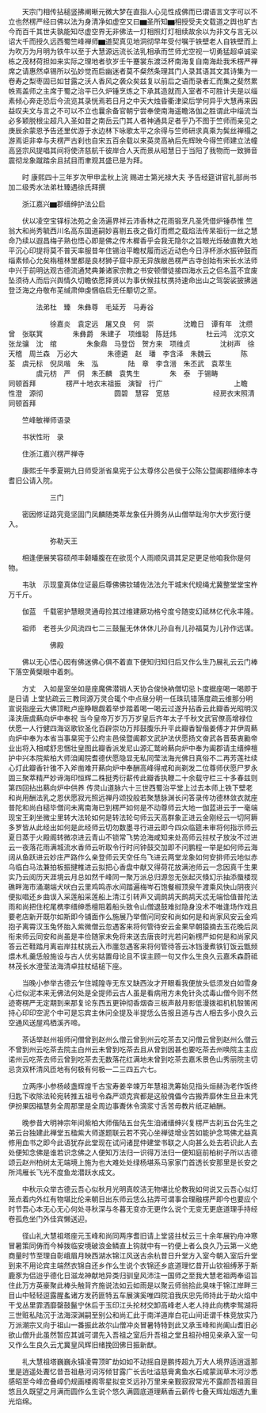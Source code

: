<!-- { "loadSidebar": true } -->
　　天宗门相传拈槌竖拂阐晰元微大梦在直指人心见性成佛而已谓语言文字可以不立也然楞严经曰佛以法为身清净如虚空又曰▆圣所知▆相授受夫文载道之舆也旷古今而百千其世夫孰能知尽虚空界无非佛法一灯相照灯灯相续故余以为非文与言无以诏大千而授久远西蜀竺峰禅师▆道契真见地洞彻早年受付嘱于铁壁老人自铁壁而上为吹万为月明为铁牛以至于大慧源远流长法乳相承而竺师尤空视一切勇猛超卓诚梁栋之茂材荷担如来实际之理地者欤岁壬午蹇裳东渡泛杯南海复自南海赴我禾楞严禅席之请惠然卓锡所以弘妙觉而启幽迷者莫不粲然条理其门人录其语其文其诗集为一卷寿之梨枣固已如甘露之沃人香风之袭众矣兹复以前后之语而录者汇而集之斐然累帙焉盖师之主席于蜀之治平已久炉锤烹炼之下承其造就而入室者不可胜计夫是以缁素倾心奔走恐后今流览其录恍焉若日月之中天大烛昏衢津梁后学何异乎大慧再来因益叹夫文与言之不可以不立也曩余备官朝宁尝奉使南海遥瞻洛伽之胜谓此中缁流当必多颖脱根尘超凡入圣如昔之南岳云门其人者神通具足者乎乃不图于竺师而亲见之庚辰余蒙恩予告还里优游于水边林下咏歌太平之余得与竺师研求真乘为鬓丝禅榻之游焉讵非幸与夫楞严古刹也自宋五百余载以来英灵高衲后先辉映今得竺师建立法幢高竖宗风提唱其间将使济慈航千彼岸合人天而景从昭慧日于当阳了我物而一致狮音震彻龙象蹴踏余且拭目而聿观其盛已是为拜。

　　时
康熙四十三年岁次甲申孟秋上浣
赐进士第光禄大夫
予告经筵讲官礼部尚书加二级秀水法弟杜臻遇徐氏拜撰

　　浙江嘉兴▆郡缙绅护法公启

　　伏以凌空宝铎标法苑之金汤遍界祥云沛香林之花雨锻烹凡圣凭借炉锤恭惟
竺翁大和尚秀毓西川名高东国道嗣妙喜剔五夜之昏灯而燃之载焰法传杲祖衍一丝之慧命乃续以遐昌梅子熟也悟心即是佛之传木樨香乎会我无隐尔之旨眼光烁破直教大地平沉心印提将莫不普天率服昔年住锡治平瞻杖履而远近动色今日浮杯浙水振钟鼓而缁素倾心允矣栴檀林里都是良材狮子窟中原无异族敝邑楞严古寺创始有宋长水法师中兴于前明达观古德流通梵典兼诸家宗教之书安顿僧徒接四海水云之侣名蓝不宜废坠须待人而后兴舆情久切瞻依愿择贤以为事伏候拄杖携持速命出山之驾袈裟披拂遄登泛海之舟敬布芜缄肃伸虔悃临启无任颙切之至。

　　　　法弟杜　臻　朱彝尊　毛延芳　马寿谷

　　　　　　徐嘉炎　袁定远　屠又良　何　崇
　　　　沈瞻日　谭有年　沈缵曾　张联箕
　　　　朱彝爵　朱建子　项维聪　陈廷炜
　　　　杜云鸿　沈京文　张龙骧　沈　绾
　　　　朱象鼎　马登岱　贺方来　项维贞
　　　　沈树声　徐天稽　周兰森　万必大
　　　　朱德遴　赵　璠　李含泽　朱魏云
　　　　陈　荃　虞元标　倪凤喈　朱　泓
　　　　陆　章　李含溍　朱丕武　袁萃生
　　　　虞元枋　严　侗　朱丕麟　袁隽生
　　　　朱　泰　于锡畴　　　　　同顿首拜
　　　　楞严十地衣末祖振　演智　行广
　　　　　　　　　　上瞻　性澄　源彻
　　　　　　　　　　圆碧　慧容　宽慈
　　　　　　经房衣末照清　　　　同顿首拜

　　竺峰敏禅师语录

　　书状性珩　录

　　住浙江嘉兴楞严禅寺

　　康熙壬午季夏朔九日师受浙省臬宪于公太尊佟公邑侯于公陈公暨阖郡缙绅本寺耆旧公请入院。

　　　　　　三门

　　密因修证路究竟坚固门凤麟随类萃龙象任升腾务从山僧举趾洵尔大步宽行便入。

　　　　　　弥勒天王

　　相逢便展笑容硕颅丰颡皤腹在在欲觅个人雨顺风调其足足更足他咱我你是何物。

　　韦驮　示现童真体位证最后尊佛佛钦辅佐法法允干城末代规绳尤冀整堂堂宝杵万千斤。

　　伽蓝　千载密护慧眼灵通毋捡其过维建厥功格兮度兮随变幻祗林亿代永丰隆。

　　祖师　老苍头少风流四七二三鼓鬣无休休休儿孙自有儿孙福莫为儿孙作远谋。

　　　　　　佛殿

　　佛以无心悟心因有佛迷佛心俱不着直下便知归知归后又作么生乃展礼云云门棒下落空黄檗眼中着刺。

　　方丈　入如是室坐如是座魔佛潜销人天协合俊快衲僧切忌卜度据座喝一喝即于是日请
上堂拈疏云三教同源万灵合辄个中点昼分明一任珠玑错落度疏云维那分明宣说指座云大佛顶毗卢座睁眼觑着举步踏着喝一喝云过遂升拈香云此瓣香光昭明汉泽浃唐虞爇向炉中奉祝
当今皇帝万岁万万岁皇后齐年太子千秋文武官僚高增禄位伏愿一人行健四海讴歌钦圣化百辟崇功万邦鼓腹乐升平此瓣香智偕姜傅才并伊周爇向炉中奉为本省当事臬宪于公府主邑侯暨阖郡文武护法伏愿扬文奋武各晋葵衷勷帝业出将入相咸舒忠悃壮皇图此瓣香派发尼山源汇鹫岭爇向炉中奉为阖郡请主缙绅檀护中兴本院紫柏大师洎阖院耆德伏愿隐显无私同莹法海光佛日真俗不二再芳莲社续心灯此瓣香针锥不入斧凿难开爇向炉中奉酬高峰得戒和尚剃发二位尊师伏愿尸罗永固三聚萃精严妙谛海印恒辉二株挺秀衍薪传此瓣香执鞭二十余载守栏三十多春兹则第四回拈出爇向炉中供养
传灵山道脉六十三世西蜀治平堂上过去本师上铁下壁老和尚用酬法乳之恩伏愿寂光照远禅丹颂投般若聚慧脉渊长问答录传功德林敛衣就座普陀和尚白槌毕僧问未离南海已到楞严如何是不动尊师云大地一伽蓝进云于一毫端现宝王刹坐微尘里转大法轮如何是转法轮句师云天高群象正进云金刚经云一切阿耨多罗皆从此经出如何是此经师云切勿数墨寻行进云即今四众临筵未审将何指示师云夏日蒸于火殿阁转微凉进云青山不锁常飞势沧海咸知来处高师云拄杖子放汝不过进云一夜落花雨满城流水香师云听取令行时问钟鼓交加即不问鹏程一举是如何师云海阔从鱼跃进云妙庄严路作么亲登师云天空任鸟飞进云两堂龙象如何安排师云地似赤乌临白马法兼拍板振揵椎进云拟把心香盘中献又得荷花放满池师云一念因真千生果实乃云阅历天涯境云月总如然千峰同一聚万派总归源忽无张起灭倏幻示抽添蜃楼现礁畔海市涌潮端犬吠白云里鸡鸣赤水间踏遍梅岑石饱餐椒顶泉午渡乘风快山阴夜兴便拟唱还乡曲误入采莲船采莲船上清江引转声又调鹧鸪天鹧鸪天忒无端恰值普陀法雨和尚把住柁尾槜李缙绅悉檀阻着船头致令山僧退鼓难挝隐身没术不唯逢场作戏且要老店新开既尔如斯即今铺面作么施展乃举僧问同安和尚如何是和尚家风安云金鸡抱子离霄汉玉兔怀胎入紫微僧云忽遇客来将何管待安云金果早朝猿摘去玉花晚后凤衔来师云同安和尚虽是丰俭随家未免将来送去唐丧时光若问新楞严如何是和尚家风答云芒鞋踏月离岩岸拄杖挑云入市廛忽遇客来将何管待答云冰铛漫煮铁钉饭云甑频煨木札羹恁般施设与古人优劣姑置母论且不误主顾一句又作么生良久云嘉禾森蔚祗林茂长水澄莹法海清卓拄杖结槌下座。

　　当晚小参举古德云乍住城隍寺无东又缺西汝才开眼看我便放头低须发白如雪身心烂似泥本来无佛法何处是全提师云古人虽是看病用方未免针灸忒毒山僧今则不然迹寄楞严无定期到来那复论东西五更钟彻香烟杳三板声敲月影低漫拨祖机机彀筈闲持心印印空泥个中可是忘宾主休问全提及半提恁么告报且道与古人相去多小良久云空通风送屋鸡栖溪齐啼。

　　茶话举赵州祖师问僧曾到赵州么僧云曾到州云吃茶去又问僧云曾到赵州么僧云不曾到州云吃茶去院主白州云未曾到吃茶去且从曾到因甚也要吃茶去州唤院主主应诺州云吃茶去师云曾到吃茶去无数落花红满地未曾到吃茶去嘉禾景色山秀丽院主切忌贪双杯清风匝地有何极有何极一二三四五六七。

　　立两序小参杨岐盏辉煌千古宝寿姜辛竦万年慧祖洗筹始见指头烜赫沩老作饭终归匙下收除法轮宛转推五祖号令森严颂克宾都是这般傀儡今古搬弄靡休生旦丑末凭伊扮果因福慧务全周那里是全周边事聻休令滴浆寸舌苦毋教片纸疋紬酬。

　　晚参昔大明神宗年间紫柏大师偕陆五台先生洎诸缙绅兴复楞严古刹五台先生之弟云台独建此禅堂五楹紫大师遂题联云若不究心坐禅徒增业苦如能护念骂佛尤益真修用血书之即今此语犹存此堂现在试问诸昆仲建堂书联之人向甚么处去若识此人去处便知念佛是谁若识念佛之人便知万法归一识得万法归一便知庭前柏树子所以古德颂云赵州柏树太无端境上施为也大难处处绿杨堪系马家家门首透长安那里是长安之所鸿雁长飞光不度鱼龙潜跃水成文。

　　中秋示众举古德云吾心似秋月光明真皎洁无物堪比伦教我如何说又云吾心似灯笼点着内外红有物堪比伦来朝日出东师云恁么拈弄可谓事合理融楞严即今也要应个时节吾心本无心无心何处寻秋深与冬暮无变亦无更作么说个无变无更底道理手持经卷孤危坐门外佳宾懒送迎。

　　径山礼大慧祖塔座元玉峰和尚同两序耆旧请上堂竖拄杖云三十余年展钓舟冲寒冒暑策同俦而今棹拨临安境破浪金鳞直上钩就中有一钓便上者么良久乃云第一义绝商量时节至理自彰峨眉月映西湖水锦江风送古余杭昔日升堂方入室今朝入室后升堂到来不用论宾主端然衣锦自还乡作么生说个衣锦还乡底道理忆昔开山钦祖缚茅于斯鹿豕为侣迨乎德化日滋龙神献地异类归驯皇风沛注一国师之至我大慧老祖两奉诏旨住此万方英豪聚此棒头触背齐施说法如云如雨是以聚云师翁拾此臭味于锦江岸畔三目山中轻轻逗露腥蚃诸方发药匪特五车展演奚唯四院洎我庆忠先师持此于劫火焰中干戈丛里霏洒靡罄鼓鬣宁休后于玉印江头抡材交卸高峰老人老人持此向槜李鸳湖将三世赃私陆沉于法海深渊嗣至别公和尚汇此于南洋道岸白花山间讵谓千株竞放实乃万派潮宗又向于祖山一番振此故尔山僧冲炎冒暑特特到此又承玉峰和尚阖山耆旧必欲山僧升此虽然暂应其诚可谓先入吾祖之室后升吾祖之堂且祖孙相见亲承入室一句又作么生良久云尤冀皇风辉旧绪挽回佛日振新猷。

　　礼大慧祖塔巍巍永镇凌霄顶旷劫如如不动摇自是鹏抟超九万大人境界适逍遥那里是逍遥处聻忆昔吾祖悬河词泻倾甘露广长舌吐溢慈膏禽鱼水石咸蒙润草木河沙悉感昭至今峰峦叠嶂仍规画楼阁零星拟变爻远孙万里来亲觐寂寂常光不露颜吾祖面目悠且久既望之月满而圆作么生说个悠久满圆底道理爇香云薪传七叠天辉灿烟透九重光焰绵。

